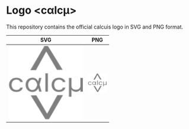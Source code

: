 # Logo <cαlcμ>
This repository contains the official calcuis logo in SVG and PNG format.


| SVG | PNG |
|-----|-----|
| [<img src="https://raw.githubusercontent.com/calcuis/logo/master/logo.svg" width="200" height="200">](https://github.com/calcuis/logo/blob/main/logo.svg) | [<img src="https://raw.githubusercontent.com/calcuis/logo/master/logo.png" width="50" height="50">](https://github.com/calcuis/logo/blob/main/logo.png) |
